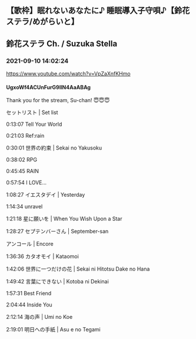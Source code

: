 ## 【歌枠】眠れないあなたに♪ 睡眠導入子守唄♪【鈴花ステラ/めがらいと】
## 鈴花ステラ Ch. / Suzuka Stella
### 2021-09-10 14:02:24
https://www.youtube.com/watch?v=VpZaXnfKHmo
#### UgxoWf4ACUnFurG9llN4AaABAg
Thank you for the stream, Su-chan! 😇😇😇



セットリスト  |  Set list

0:13:07	Tell Your World

0:21:03	Ref:rain

0:30:01	世界の約束  |  Sekai no Yakusoku

0:38:02	RPG

0:45:45	RAIN

0:57:54	I LOVE...

1:08:27	イエスタデイ  |  Yesterday

1:14:34	unravel

1:21:18	星に願いを  |  When You Wish Upon a Star

1:28:27	セプテンバーさん  |  September-san



アンコール  |  Encore

1:36:36	カタオモイ  |  Kataomoi

1:42:06	世界に一つだけの花  |  Sekai ni Hitotsu Dake no Hana

1:49:42	言葉にできない  |  Kotoba ni Dekinai

1:57:31	Best Friend

2:04:44	Inside You

2:12:14	海の声  |  Umi no Koe

2:19:01	明日への手紙  |  Asu e no Tegami

